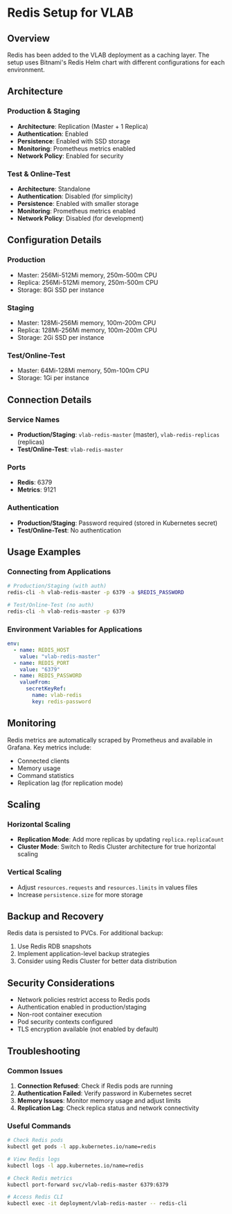 # Redis Setup for VLAB

## Overview

Redis has been added to the VLAB deployment as a caching layer. The setup uses Bitnami's Redis Helm chart with different configurations for each environment.

## Architecture

### Production & Staging
- **Architecture**: Replication (Master + 1 Replica)
- **Authentication**: Enabled
- **Persistence**: Enabled with SSD storage
- **Monitoring**: Prometheus metrics enabled
- **Network Policy**: Enabled for security

### Test & Online-Test
- **Architecture**: Standalone
- **Authentication**: Disabled (for simplicity)
- **Persistence**: Enabled with smaller storage
- **Monitoring**: Prometheus metrics enabled
- **Network Policy**: Disabled (for development)

## Configuration Details

### Production
- Master: 256Mi-512Mi memory, 250m-500m CPU
- Replica: 256Mi-512Mi memory, 250m-500m CPU
- Storage: 8Gi SSD per instance

### Staging
- Master: 128Mi-256Mi memory, 100m-200m CPU
- Replica: 128Mi-256Mi memory, 100m-200m CPU
- Storage: 2Gi SSD per instance

### Test/Online-Test
- Master: 64Mi-128Mi memory, 50m-100m CPU
- Storage: 1Gi per instance

## Connection Details

### Service Names
- **Production/Staging**: `vlab-redis-master` (master), `vlab-redis-replicas` (replicas)
- **Test/Online-Test**: `vlab-redis-master`

### Ports
- **Redis**: 6379
- **Metrics**: 9121

### Authentication
- **Production/Staging**: Password required (stored in Kubernetes secret)
- **Test/Online-Test**: No authentication

## Usage Examples

### Connecting from Applications
```bash
# Production/Staging (with auth)
redis-cli -h vlab-redis-master -p 6379 -a $REDIS_PASSWORD

# Test/Online-Test (no auth)
redis-cli -h vlab-redis-master -p 6379
```

### Environment Variables for Applications
```yaml
env:
  - name: REDIS_HOST
    value: "vlab-redis-master"
  - name: REDIS_PORT
    value: "6379"
  - name: REDIS_PASSWORD
    valueFrom:
      secretKeyRef:
        name: vlab-redis
        key: redis-password
```

## Monitoring

Redis metrics are automatically scraped by Prometheus and available in Grafana. Key metrics include:
- Connected clients
- Memory usage
- Command statistics
- Replication lag (for replication mode)

## Scaling

### Horizontal Scaling
- **Replication Mode**: Add more replicas by updating `replica.replicaCount`
- **Cluster Mode**: Switch to Redis Cluster architecture for true horizontal scaling

### Vertical Scaling
- Adjust `resources.requests` and `resources.limits` in values files
- Increase `persistence.size` for more storage

## Backup and Recovery

Redis data is persisted to PVCs. For additional backup:
1. Use Redis RDB snapshots
2. Implement application-level backup strategies
3. Consider using Redis Cluster for better data distribution

## Security Considerations

- Network policies restrict access to Redis pods
- Authentication enabled in production/staging
- Non-root container execution
- Pod security contexts configured
- TLS encryption available (not enabled by default)

## Troubleshooting

### Common Issues
1. **Connection Refused**: Check if Redis pods are running
2. **Authentication Failed**: Verify password in Kubernetes secret
3. **Memory Issues**: Monitor memory usage and adjust limits
4. **Replication Lag**: Check replica status and network connectivity

### Useful Commands
```bash
# Check Redis pods
kubectl get pods -l app.kubernetes.io/name=redis

# View Redis logs
kubectl logs -l app.kubernetes.io/name=redis

# Check Redis metrics
kubectl port-forward svc/vlab-redis-master 6379:6379

# Access Redis CLI
kubectl exec -it deployment/vlab-redis-master -- redis-cli
``` 